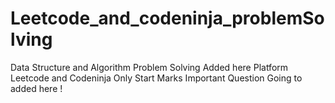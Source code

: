 # Leetcode_and_codeninja_problemSolving
Data Structure and Algorithm  Problem Solving Added here Platform Leetcode and Codeninja
Only Start Marks Important Question Going to added here ! 
